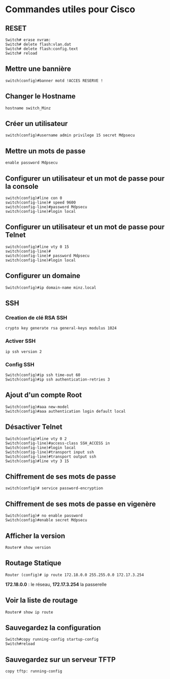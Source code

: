# Commandes utiles pour Cisco

## RESET
```
Switch# erase nvram:
Switch# delete flash:vlan.dat
Switch# delete flash:config.text
Switch# reload
```

## Mettre une bannière
`switch(config)#banner motd !ACCES RESERVE ! `

## Changer le Hostname
`hostname switch_Minz`

## Créer un utilisateur
`switch(config)#username admin privilege 15 secret Mdpsecu`

## Mettre un mots de passe
`enable password Mdpsecu`

## Configurer un utilisateur et un mot de passe pour la console
```
switch(config)#line con 0
switch(config-line)# speed 9600
switch(config-line)#password Mdpsecu
switch(config-line)#login local
```

## Configurer un utilisateur et un mot de passe pour Telnet
```
switch(config)#line vty 0 15
switch(config-line)#
switch(config-line)# password Mdpsecu
switch(config-line)#login local
```

## Configurer un domaine
`Switch(config)#ip domain-name minz.local`

## SSH
### Creation de clé RSA SSH
`crypto key generate rsa general-keys modulus 1024`
### Activer SSH
`ip ssh version 2`
### Config SSH
```
Switch(config)#ip ssh time-out 60
Switch(config)#ip ssh authentication-retries 3 
```

## Ajout d'un compte Root
```
Switch(config)#aaa new-model
Switch(config)#aaa authentication login default local
```

## Désactiver Telnet
```
Switch(config)#line vty 0 2
Switch(config-line)#access-class SSH_ACCESS in 
Switch(config-line)#login local
Switch(config-line)#transport input ssh
Switch(config-line)#transport output ssh
Switch(config)#line vty 3 15 
```

## Chiffrement de ses mots de passe
```
switch(config)# service password-encryption
```

## Chiffrement de ses mots de passe en vigenère
```
Switch(config)# no enable password 
Switch(config)#enable secret Mdpsecu
```

## Afficher la version
```
Router# show version
```

## Routage Statique
`Router (config)# ip route 172.18.0.0 255.255.0.0 172.17.3.254`

**172.18.0.0** : le réseau, **172.17.3.254** la passerelle


## Voir la liste de routage
`Router# show ip route`

## Sauvegardez la configuration
```
Switch#copy running-config startup-config 
Switch#reload
```

## Sauvegardez sur un serveur TFTP
`copy tftp: running-config`


